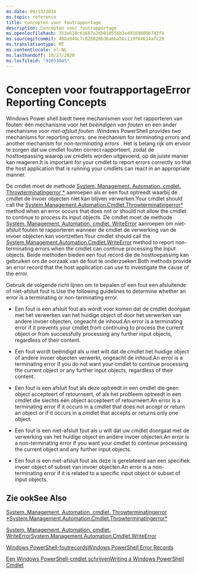 ```yaml
---
ms.date: 09/13/2016
ms.topic: reference
title: Concepten voor foutrapportage
description: Concepten voor foutrapportage
ms.openlocfilehash: 353e628c63667a2db010556b2ed9169809b742f4
ms.sourcegitcommit: 488a940c7c828820b36a6ba56c119f64614afc29
ms.translationtype: MT
ms.contentlocale: nl-NL
ms.lasthandoff: 10/27/2020
ms.locfileid: "92653045"
---
```

# <a name="error-reporting-concepts"></a><span data-ttu-id="ef774-103">Concepten voor foutrapportage</span><span class="sxs-lookup"><span data-stu-id="ef774-103">Error Reporting Concepts</span></span>

<span data-ttu-id="ef774-104">Windows Power shell biedt twee mechanismen voor het rapporteren van fouten: één mechanisme voor het *beëindigen van fouten* en een ander mechanisme voor *niet-afsluit fouten* .</span><span class="sxs-lookup"><span data-stu-id="ef774-104">Windows PowerShell provides two mechanisms for reporting errors: one mechanism for *terminating errors* and another mechanism for *non-terminating errors* .</span></span> <span data-ttu-id="ef774-105">Het is belang rijk om ervoor te zorgen dat uw cmdlet fouten correct rapporteert, zodat de hosttoepassing waarop uw cmdlets worden uitgevoerd, op de juiste manier kan reageren.</span><span class="sxs-lookup"><span data-stu-id="ef774-105">It is important for your cmdlet to report errors correctly so that the host application that is running your cmdlets can react in an appropriate manner.</span></span>

<span data-ttu-id="ef774-106">De cmdlet moet de methode [System. Management. Automation. cmdlet. Throwterminatingerror \*](/dotnet/api/System.Management.Automation.Cmdlet.ThrowTerminatingError) aanroepen als er een fout optreedt waarbij de cmdlet de invoer objecten niet kan blijven verwerken.</span><span class="sxs-lookup"><span data-stu-id="ef774-106">Your cmdlet should call the [System.Management.Automation.Cmdlet.Throwterminatingerror\*](/dotnet/api/System.Management.Automation.Cmdlet.ThrowTerminatingError) method when an error occurs that does not or should not allow the cmdlet to continue to process its input objects.</span></span> <span data-ttu-id="ef774-107">De cmdlet moet de methode [System. Management. Automation. cmdlet. WriteError](/dotnet/api/System.Management.Automation.Cmdlet.WriteError) aanroepen om niet-afsluit fouten te rapporteren wanneer de cmdlet de verwerking van de invoer objecten kan voortzetten.</span><span class="sxs-lookup"><span data-stu-id="ef774-107">Your cmdlet should call the [System.Management.Automation.Cmdlet.WriteError](/dotnet/api/System.Management.Automation.Cmdlet.WriteError) method to report non-terminating errors when the cmdlet can continue processing the input objects.</span></span> <span data-ttu-id="ef774-108">Beide methoden bieden een fout record die de hosttoepassing kan gebruiken om de oorzaak van de fout te onderzoeken.</span><span class="sxs-lookup"><span data-stu-id="ef774-108">Both methods provide an error record that the host application can use to investigate the cause of the error.</span></span>

<span data-ttu-id="ef774-109">Gebruik de volgende richt lijnen om te bepalen of een fout een afsluitende of niet-afsluit fout is.</span><span class="sxs-lookup"><span data-stu-id="ef774-109">Use the following guidelines to determine whether an error is a terminating or non-terminating error.</span></span>

- <span data-ttu-id="ef774-110">Een fout is een afsluit fout als wordt voor komen dat de cmdlet doorgaat met het verwerken van het huidige object of door het verwerken van andere invoer objecten, ongeacht de inhoud.</span><span class="sxs-lookup"><span data-stu-id="ef774-110">An error is a terminating error if it prevents your cmdlet from continuing to process the current object or from successfully processing any further input objects, regardless of their content.</span></span>

- <span data-ttu-id="ef774-111">Een fout wordt beëindigd als u niet wilt dat de cmdlet het huidige object of andere invoer objecten verwerkt, ongeacht de inhoud.</span><span class="sxs-lookup"><span data-stu-id="ef774-111">An error is a terminating error if you do not want your cmdlet to continue processing the current object or any further input objects, regardless of their content.</span></span>

- <span data-ttu-id="ef774-112">Een fout is een afsluit fout als deze optreedt in een cmdlet die geen object accepteert of retourneert, of als het probleem optreedt in een cmdlet die slechts één object accepteert of retourneert.</span><span class="sxs-lookup"><span data-stu-id="ef774-112">An error is a terminating error if it occurs in a cmdlet that does not accept or return an object or if it occurs in a cmdlet that accepts or returns only one object.</span></span>

- <span data-ttu-id="ef774-113">Een fout is een niet-afsluit fout als u wilt dat uw cmdlet doorgaat met de verwerking van het huidige object en andere invoer objecten.</span><span class="sxs-lookup"><span data-stu-id="ef774-113">An error is a non-terminating error if you want your cmdlet to continue processing the current object and any further input objects.</span></span>

- <span data-ttu-id="ef774-114">Een fout is een niet-afsluit fout als deze is gerelateerd aan een specifiek invoer object of subset van invoer objecten.</span><span class="sxs-lookup"><span data-stu-id="ef774-114">An error is a non-terminating error if it is related to a specific input object or subset of input objects.</span></span>

## <a name="see-also"></a><span data-ttu-id="ef774-115">Zie ook</span><span class="sxs-lookup"><span data-stu-id="ef774-115">See Also</span></span>

[<span data-ttu-id="ef774-116">System. Management. Automation. cmdlet. Throwterminatingerror \*</span><span class="sxs-lookup"><span data-stu-id="ef774-116">System.Management.Automation.Cmdlet.Throwterminatingerror\*</span></span>](/dotnet/api/System.Management.Automation.Cmdlet.ThrowTerminatingError)

[<span data-ttu-id="ef774-117">System. Management. Automation. cmdlet. WriteError</span><span class="sxs-lookup"><span data-stu-id="ef774-117">System.Management.Automation.Cmdlet.WriteError</span></span>](/dotnet/api/System.Management.Automation.Cmdlet.WriteError)

[<span data-ttu-id="ef774-118">Windows PowerShell-foutrecords</span><span class="sxs-lookup"><span data-stu-id="ef774-118">Windows PowerShell Error Records</span></span>](./windows-powershell-error-records.md)

[<span data-ttu-id="ef774-119">Een Windows PowerShell-cmdlet schrijven</span><span class="sxs-lookup"><span data-stu-id="ef774-119">Writing a Windows PowerShell Cmdlet</span></span>](./writing-a-windows-powershell-cmdlet.md)
